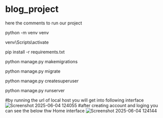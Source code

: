 # blog_project
here the comments to run our project

python -m venv venv

venv\Scripts\activate

pip install -r requirements.txt

python manage.py makemigrations

python manage.py migrate

python manage.py createsuperuser

python manage.py runserver

#by running the url of local host  you will get into following interface
![Screenshot 2025-06-04 124055](https://github.com/user-attachments/assets/279a509e-94b4-4611-9aee-c832487ecdaf)
#after creating account and loging you can see the below thw Home interface
![Screenshot 2025-06-04 124144](https://github.com/user-attachments/assets/280af240-0db1-4d0a-857d-1bb92ff3a6bf)



